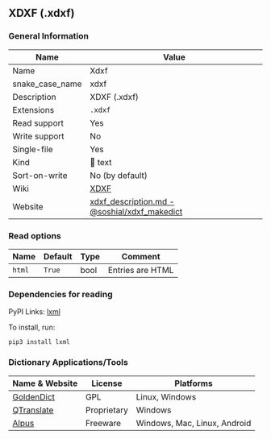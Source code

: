 
## XDXF (.xdxf) ##

### General Information ###
Name | Value
---- | -------
Name | Xdxf
snake_case_name | xdxf
Description | XDXF (.xdxf)
Extensions | `.xdxf`
Read support | Yes
Write support | No
Single-file | Yes
Kind | 📝 text
Sort-on-write | No (by default)
Wiki | [XDXF](https://en.wikipedia.org/wiki/XDXF)
Website | [xdxf_description.md - @soshial/xdxf_makedict](https://github.com/soshial/xdxf_makedict/blob/master/format_standard/xdxf_description.md)


### Read options ###
Name | Default | Type | Comment
---- | ------- | ---- | -------
`html` | `True` | bool | Entries are HTML


### Dependencies for reading ###
PyPI Links: [lxml](https://pypi.org/project/lxml)

To install, run:

    pip3 install lxml



### Dictionary Applications/Tools ###
Name & Website | License | Platforms
-------------- | ------- | ---------
[GoldenDict](http://goldendict.org/) | GPL | Linux, Windows
[QTranslate](https://quest-app.appspot.com/) | Proprietary | Windows
[Alpus](https://alpusapp.com/) | Freeware | Windows, Mac, Linux, Android
